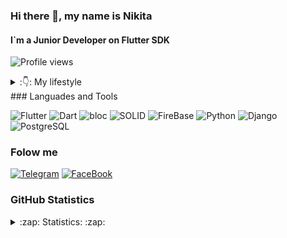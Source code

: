<!-- [![Header](https://github.com/ANDROMAQUE10/ANDROMAQUE10/blob/main/assets/ANDROMAQUE-github.png)](https://github.com/ANDROMAQUE10) -->

### Hi there 👋, my name is Nikita
#### I`m a Junior Developer on Flutter SDK
![Profile views](https://gpvc.arturio.dev/ANDROMAQUE10)  

<details>
    <summary>:👇: My lifestyle</summary>
    <img align="center" alt="This is Joke" src= "https://github.com/ANDROMAQUE10/ANDROMAQUE10/blob/main/assets/images.png"/>
</details>
### Languades and Tools

![Flutter](https://img.shields.io/badge/-Flutter-010101?style=for-the-badge&logo=flutter&logoColor=47c5fb) 
![Dart](https://img.shields.io/badge/-Dart-010101?style=for-the-badge&logo=dart&logoColor=097CDB) 
![bloc](https://img.shields.io/badge/-bloc-010101?style=for-the-badge&logo=bloc&logoColor=) 
![SOLID](https://img.shields.io/badge/-SOLID-010101?style=for-the-badge&logo=SOLID&logoColor=) 
![FireBase](https://img.shields.io/badge/-FireBase-010101?style=for-the-badge&logo=firebase&logoColor=)
![Python](https://img.shields.io/badge/-Python-010101?style=for-the-badge&logo=Python&logoColor=) 
![Django](https://img.shields.io/badge/-Django-010101?style=for-the-badge&logo=Django&logoColor=) 
![PostgreSQL](https://img.shields.io/badge/-PostgreSQL-010101?style=for-the-badge&logo=PostgreSQL&logoColor=)

### Folow me

[![Telegram](https://img.shields.io/badge/-Telegram-010101?style=for-the-badge&logo=Telegram&logoColor=27A0D9)](https://t.me/ANDROMAQUE) 
[![FaceBook](https://img.shields.io/badge/-FaceBook-010101?style=for-the-badge&logo=FaceBook&logoColor=1195f5)](https://www.facebook.com/nikita.gribkov.14)

### GitHub Statistics

<details>
    <summary>:zap: Statistics: :zap:</summary>
    <img align="left" alt="Anurag's GitHub stats" src= "https://github-readme-stats.vercel.app/api?username=ANDROMAQUE10&show_icons=true&theme=dark"/>
    <img align="left" alt="Anurag's GitHub stats" src= "https://github-readme-stats.vercel.app/api/top-langs/?username=ANDROMAQUE10&layout=compact&show_icons=true&theme=dark"/>
</details>